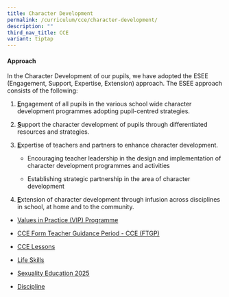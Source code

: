 ```yaml
---
title: Character Development
permalink: /curriculum/cce/character-development/
description: ""
third_nav_title: CCE
variant: tiptap
---
```

<h4>Approach</h4>
<p>In the Character Development of our pupils, we have adopted the ESEE (Engagement,
Support, Expertise, Extension) approach. The ESEE approach consists of
the following:</p>
<ol data-tight="true" class="tight">
<li>
<p><strong><u>E</u></strong>ngagement of all pupils in the various school
wide character development programmes adopting pupil-centred strategies.</p>
</li>
<li>
<p><strong><u>S</u></strong>upport the character development of pupils through
differentiated resources and strategies.</p>
</li>
<li>
<p><strong><u>E</u></strong>xpertise of teachers and partners to enhance
character development.</p>
<ul data-tight="true" class="tight">
<li>
<p>Encouraging teacher leadership in the design and implementation of character
development programmes and activities</p>
</li>
<li>
<p>Establishing strategic partnership in the area of character development</p>
</li>
</ul>
</li>
<li>
<p><strong><u>E</u></strong>xtension of character development through infusion
across disciplines in school, at home and to the community.</p>
</li>
</ol>
<p></p>
<ul data-tight="true" class="tight">
<li>
<p><a href="/curriculum/cce/character-development/values-in-practice-vip-programme/" rel="noopener noreferrer nofollow" target="_blank">Values in Practice (VIP) Programme</a>
</p>
</li>
<li>
<p><a href="/curriculum/cce/character-development/form-teacher-guidance-period-cce-ftgp/" rel="noopener noreferrer nofollow" target="_blank">CCE Form Teacher Guidance Period - CCE (FTGP)</a>
</p>
</li>
<li>
<p><a href="/curriculum/cce/character-development/cce-lessons/" rel="noopener noreferrer nofollow" target="_blank">CCE Lessons</a>
</p>
</li>
<li>
<p><a href="/curriculum/cce/character-development/life-skills/" rel="noopener noreferrer nofollow" target="_blank">Life Skills</a>
</p>
</li>
<li>
<p><a href="https://parkviewpri.moe.edu.sg/sexuality-education-2025/" rel="noopener nofollow" target="_blank">Sexuality Education 2025</a>
</p>
</li>
<li>
<p><a href="/curriculum/cce/character-development/discipline/" rel="noopener noreferrer nofollow" target="_blank">Discipline</a>
</p>
</li>
</ul>
<p></p>